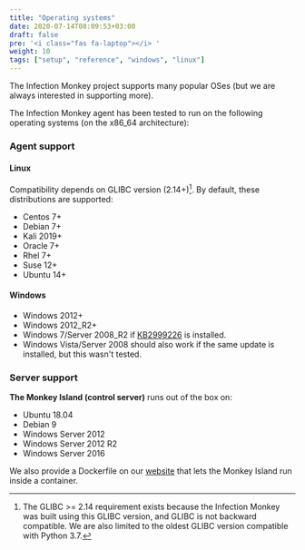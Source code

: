 ```yaml
---
title: "Operating systems"
date: 2020-07-14T08:09:53+03:00
draft: false
pre: '<i class="fas fa-laptop"></i> '
weight: 10
tags: ["setup", "reference", "windows", "linux"]
---
```


The Infection Monkey project supports many popular OSes (but we are always interested in supporting more).

The Infection Monkey agent has been tested to run on the following operating systems (on the x86_64 architecture):

### Agent support

#### Linux

Compatibility depends on GLIBC version (2.14+)[^1]. By default, these distributions are supported:

- Centos 7+
- Debian 7+
- Kali 2019+
- Oracle 7+
- Rhel 7+
- Suse 12+
- Ubuntu 14+

#### Windows

- Windows 2012+
- Windows 2012_R2+
- Windows 7/Server 2008_R2 if [KB2999226](https://support.microsoft.com/en-us/help/2999226/update-for-universal-c-runtime-in-windows) is installed.
- Windows Vista/Server 2008 should also work if the same update is installed, but this wasn't tested.

### Server support

**The Monkey Island (control server)** runs out of the box on:

- Ubuntu 18.04
- Debian 9
- Windows Server 2012
- Windows Server 2012 R2
- Windows Server 2016

We also provide a Dockerfile on our [website](http://infectionmonkey.com/) that lets the Monkey Island run inside a container.

[^1]: The GLIBC >= 2.14 requirement exists because the Infection Monkey was built using this GLIBC version, and GLIBC is not backward compatible. We are also limited to the oldest GLIBC version compatible with Python 3.7.
